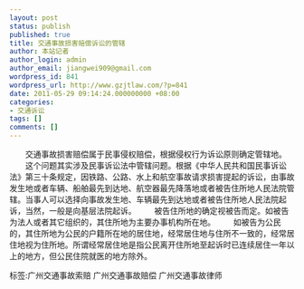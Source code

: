 ```yaml
---
layout: post
status: publish
published: true
title: 交通事故损害赔偿诉讼的管辖
author: 本站记者
author_login: admin
author_email: jiangwei909@gmail.com
wordpress_id: 841
wordpress_url: http://www.gzjtlaw.com/?p=841
date: 2011-05-29 09:14:24.000000000 +08:00
categories:
- 交通诉讼
tags: []
comments: []
---
```

　　交通事故损害赔偿属于民事侵权赔偿，根据侵权行为诉讼原则确定管辖地。　　这个问题其实涉及民事诉讼法中管辖问题。根据《中华人民共和国民事诉讼法》第三十条规定，因铁路、公路、水上和航空事故请求损害提起的诉讼，由事故发生地或者车辆、船舶最先到达地、航空器最先降落地或者被告住所地人民法院管辖。当事人可以选择向事故发生地、车辆最先到达地或者被告住所地人民法院起诉，当然，一般是向基层法院起诉。　　被告住所地的确定视被告而定。如被告为法人或者其它组织的，其住所地为主要办事机构所在地。　　如被告为公民的，其住所地为公民的户籍所在地的居住地，经常居住地与住所不一致的，经常居住地视为住所地。所谓经常居住地是指公民离开住所地至起诉时已连续居住一年以上的地方，但公民住院就医的地方除外。标签:广州交通事故索赔 广州交通事故赔偿 广州交通事故律师
